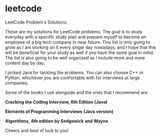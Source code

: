 # leetcode
LeetCode Problem's Solutions

These are my solutions for LeetCode problems. The goal is to study everyday with a specific study plan and prepare myself to become an employee of a big tech company in near future. This list is only going to grow as I am working on it every single day nowadays, and I hope that this will be beneficial for your study as well if you have the same goal in mind. The list is also going to be well organized as I include more and more content day by day.

I picked Java for tackling the problems. You can also choose C++ or Python, whichever you are comfortable with for interviews at large companies. 

Some of the books I use alongside and the ones that I recommend are:


**Cracking the Coding Interview, 6th Edition (Java)**

**Elements of Programming Interviews (Java version)**


**Algorithms, 4th edition by Sedgewick and Wayne**






Cheers and best of luck to you!


